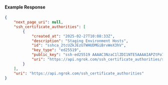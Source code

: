 <!-- Code generated for API Clients. DO NOT EDIT. -->

#### Example Response

```json
{
	"next_page_uri": null,
	"ssh_certificate_authorities": [
		{
			"created_at": "2025-02-27T10:08:33Z",
			"description": "Staging Environment Hosts",
			"id": "sshca_2tcUZkJEzU7WHUDMGiBrvWeX3hV",
			"key_type": "ed25519",
			"public_key": "ssh-ed25519 AAAAC3NzaC1lZDI1NTE5AAAAIAPZtPo7BZJK9xYwPxIzirWCxrriYHP2eUwsAbCm9sQc",
			"uri": "https://api.ngrok.com/ssh_certificate_authorities/sshca_2tcUZkJEzU7WHUDMGiBrvWeX3hV"
		}
	],
	"uri": "https://api.ngrok.com/ssh_certificate_authorities"
}
```
